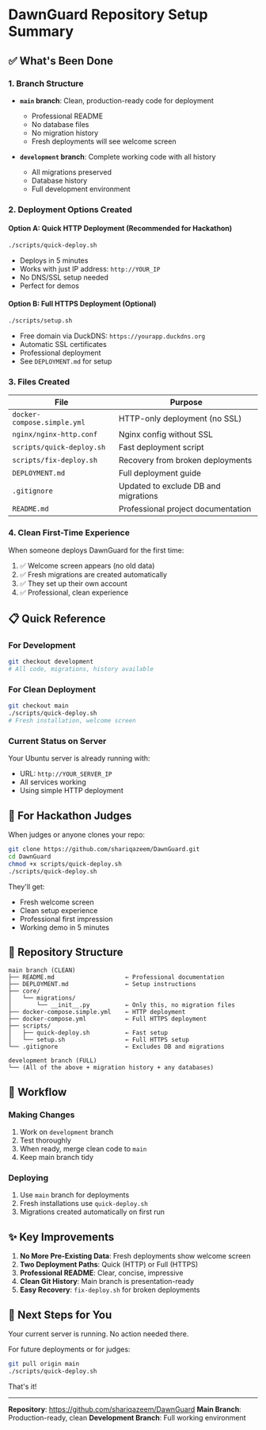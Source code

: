 # DawnGuard Repository Setup Summary

## ✅ What's Been Done

### 1. Branch Structure
- **`main` branch**: Clean, production-ready code for deployment
  - Professional README
  - No database files
  - No migration history
  - Fresh deployments will see welcome screen

- **`development` branch**: Complete working code with all history
  - All migrations preserved
  - Database history
  - Full development environment

### 2. Deployment Options Created

#### Option A: Quick HTTP Deployment (Recommended for Hackathon)
```bash
./scripts/quick-deploy.sh
```
- Deploys in 5 minutes
- Works with just IP address: `http://YOUR_IP`
- No DNS/SSL setup needed
- Perfect for demos

#### Option B: Full HTTPS Deployment (Optional)
```bash
./scripts/setup.sh
```
- Free domain via DuckDNS: `https://yourapp.duckdns.org`
- Automatic SSL certificates
- Professional deployment
- See `DEPLOYMENT.md` for setup

### 3. Files Created

| File | Purpose |
|------|---------|
| `docker-compose.simple.yml` | HTTP-only deployment (no SSL) |
| `nginx/nginx-http.conf` | Nginx config without SSL |
| `scripts/quick-deploy.sh` | Fast deployment script |
| `scripts/fix-deploy.sh` | Recovery from broken deployments |
| `DEPLOYMENT.md` | Full deployment guide |
| `.gitignore` | Updated to exclude DB and migrations |
| `README.md` | Professional project documentation |

### 4. Clean First-Time Experience

When someone deploys DawnGuard for the first time:
1. ✅ Welcome screen appears (no old data)
2. ✅ Fresh migrations are created automatically
3. ✅ They set up their own account
4. ✅ Professional, clean experience

## 📋 Quick Reference

### For Development
```bash
git checkout development
# All code, migrations, history available
```

### For Clean Deployment
```bash
git checkout main
./scripts/quick-deploy.sh
# Fresh installation, welcome screen
```

### Current Status on Server
Your Ubuntu server is already running with:
- URL: `http://YOUR_SERVER_IP`
- All services working
- Using simple HTTP deployment

## 🎯 For Hackathon Judges

When judges or anyone clones your repo:

```bash
git clone https://github.com/shariqazeem/DawnGuard.git
cd DawnGuard
chmod +x scripts/quick-deploy.sh
./scripts/quick-deploy.sh
```

They'll get:
- Fresh welcome screen
- Clean setup experience
- Professional first impression
- Working demo in 5 minutes

## 📁 Repository Structure

```
main branch (CLEAN)
├── README.md                    ← Professional documentation
├── DEPLOYMENT.md                ← Setup instructions
├── core/
│   └── migrations/
│       └── __init__.py          ← Only this, no migration files
├── docker-compose.simple.yml    ← HTTP deployment
├── docker-compose.yml           ← Full HTTPS deployment
├── scripts/
│   ├── quick-deploy.sh          ← Fast setup
│   └── setup.sh                 ← Full HTTPS setup
└── .gitignore                   ← Excludes DB and migrations

development branch (FULL)
└── (All of the above + migration history + any databases)
```

## 🔄 Workflow

### Making Changes
1. Work on `development` branch
2. Test thoroughly
3. When ready, merge clean code to `main`
4. Keep main branch tidy

### Deploying
1. Use `main` branch for deployments
2. Fresh installations use `quick-deploy.sh`
3. Migrations created automatically on first run

## ✨ Key Improvements

1. **No More Pre-Existing Data**: Fresh deployments show welcome screen
2. **Two Deployment Paths**: Quick (HTTP) or Full (HTTPS)
3. **Professional README**: Clear, concise, impressive
4. **Clean Git History**: Main branch is presentation-ready
5. **Easy Recovery**: `fix-deploy.sh` for broken deployments

## 🚀 Next Steps for You

Your current server is running. No action needed there.

For future deployments or for judges:
```bash
git pull origin main
./scripts/quick-deploy.sh
```

That's it!

---

**Repository**: https://github.com/shariqazeem/DawnGuard
**Main Branch**: Production-ready, clean
**Development Branch**: Full working environment
